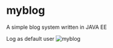 # myblog
A simple blog system written in JAVA EE

Log as default user
![myblog](https://user-images.githubusercontent.com/31985543/37166924-1243bdf4-2309-11e8-9583-ab7746ae6fdb.png)
